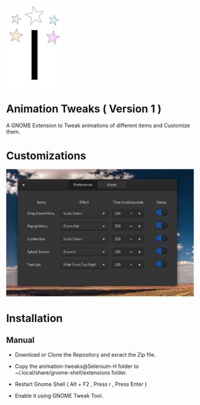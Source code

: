 ![logo](/animation-tweaks@Selenium-H/eicon.png)

# Animation Tweaks ( Version 1 )

A GNOME Extension to Tweak animations of different items and Customize them.

# Customizations

![Screenshot](/Screenshots/image1.png)

# Installation

## Manual
+ Download or Clone the Repository and exract the Zip file.

+ Copy the animation-tweaks@Selenium-H folder to ~/.local/share/gnome-shell/extensions folder.

+ Restart Gnome Shell ( Alt + F2 , Press r , Press Enter )

+ Enable it using GNOME Tweak Tool.

